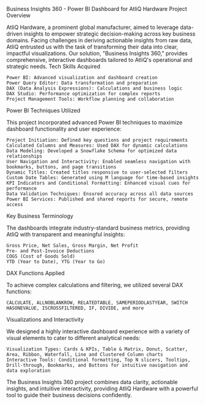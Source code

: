 Business Insights 360 - Power BI Dashboard for AtliQ Hardware
Project Overview

AtliQ Hardware, a prominent global manufacturer, aimed to leverage data-driven insights to empower strategic decision-making across key business domains. Facing challenges in deriving actionable insights from raw data, AtliQ entrusted us with the task of transforming their data into clear, impactful visualizations. Our solution, "Business Insights 360," provides comprehensive, interactive dashboards tailored to AtliQ's operational and strategic needs.
Tech Skills Acquired

    Power BI: Advanced visualization and dashboard creation
    Power Query Editor: Data transformation and preparation
    DAX (Data Analysis Expressions): Calculations and business logic
    DAX Studio: Performance optimization for complex reports
    Project Management Tools: Workflow planning and collaboration

Power BI Techniques Utilized

This project incorporated advanced Power BI techniques to maximize dashboard functionality and user experience:

    Project Initiation: Defined key questions and project requirements
    Calculated Columns and Measures: Used DAX for dynamic calculations
    Data Modeling: Developed a Snowflake Schema for optimized data relationships
    User Navigation and Interactivity: Enabled seamless navigation with bookmarks, buttons, and page transitions
    Dynamic Titles: Created titles responsive to user-selected filters
    Custom Date Tables: Generated using M language for time-based insights
    KPI Indicators and Conditional Formatting: Enhanced visual cues for performance
    Data Validation Techniques: Ensured accuracy across all data sources
    Power BI Services: Published and shared reports for secure, remote access

Key Business Terminology

The dashboards integrate industry-standard business metrics, providing AtliQ with transparent and meaningful insights:

    Gross Price, Net Sales, Gross Margin, Net Profit
    Pre- and Post-Invoice Deductions
    COGS (Cost of Goods Sold)
    YTD (Year to Date), YTG (Year to Go)

DAX Functions Applied

To achieve complex calculations and filtering, we utilized several DAX functions:

    CALCULATE, ALLNOBLANKROW, RELATEDTABLE, SAMEPERIODLASTYEAR, SWITCH
    HASONEVALUE, ISCROSSFILTERED, IF, DIVIDE, and more

Visualizations and Interactivity

We designed a highly interactive dashboard experience with a variety of visual elements to cater to different analytical needs:

    Visualization Types: Cards & KPIs, Table & Matrix, Donut, Scatter, Area, Ribbon, Waterfall, Line and Clustered Column charts
    Interactive Tools: Conditional formatting, Top N slicers, Tooltips, Drill-through, Bookmarks, and Buttons for intuitive navigation and data exploration

The Business Insights 360 project combines data clarity, actionable insights, and intuitive interactivity, providing AtliQ Hardware with a powerful tool to guide their business decisions confidently.
